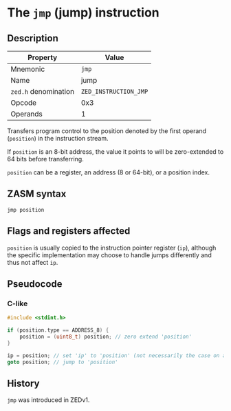# The `jmp` (jump) instruction

## Description

| Property             | Value                 |
|----------------------|-----------------------|
| Mnemonic             | `jmp`                 |
| Name                 | jump                  |
| `zed.h` denomination | `ZED_INSTRUCTION_JMP` |
| Opcode               | 0x3                   |
| Operands             | 1                     |

Transfers program control to the position denoted by the first operand (`position`) in the instruction stream.

If `position` is an 8-bit address, the value it points to will be zero-extended to 64 bits before transferring.

`position` can be a register, an address (8 or 64-bit), or a position index.

## ZASM syntax

```zasm
jmp position
```

## Flags and registers affected

`position` is usually copied to the instruction pointer register (`ip`), although the specific implementation may choose to handle jumps differently and thus not affect `ip`.

## Pseudocode

### C-like

```c++
#include <stdint.h>

if (position.type == ADDRESS_8) {
	position = (uint8_t) position; // zero extend 'position'
}

ip = position; // set 'ip' to 'position' (not necessarily the case on all implementations)
goto position; // jump to 'position'
```

## History

`jmp` was introduced in ZEDv1.
